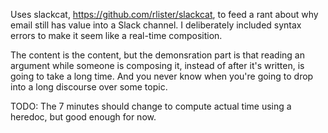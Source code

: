 Uses slackcat, https://github.com/rlister/slackcat, to feed a rant about why
email still has value into a Slack channel. I deliberately included syntax 
errors to make it seem like a real-time composition.

The content is the content, but the demonsration part is that reading an
argument while someone is composing it, instead of after it's written, is
going to take a long time. And you never know when you're going to drop into a
long discourse over some topic.


TODO:
The 7 minutes should change to compute actual time using a heredoc, but good
enough for now.


